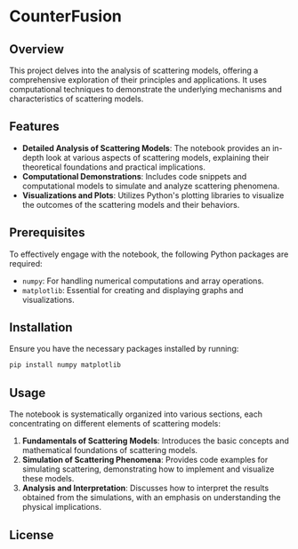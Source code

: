 
# CounterFusion

## Overview

This project delves into the analysis of scattering models, offering a comprehensive exploration of their principles and applications. It uses computational techniques to demonstrate the underlying mechanisms and characteristics of scattering models.

## Features

- **Detailed Analysis of Scattering Models**: The notebook provides an in-depth look at various aspects of scattering models, explaining their theoretical foundations and practical implications.
- **Computational Demonstrations**: Includes code snippets and computational models to simulate and analyze scattering phenomena.
- **Visualizations and Plots**: Utilizes Python's plotting libraries to visualize the outcomes of the scattering models and their behaviors.

## Prerequisites

To effectively engage with the notebook, the following Python packages are required:
- `numpy`: For handling numerical computations and array operations.
- `matplotlib`: Essential for creating and displaying graphs and visualizations.

## Installation

Ensure you have the necessary packages installed by running:
```bash
pip install numpy matplotlib
```

## Usage

The notebook is systematically organized into various sections, each concentrating on different elements of scattering models:
1. **Fundamentals of Scattering Models**: Introduces the basic concepts and mathematical foundations of scattering models.
2. **Simulation of Scattering Phenomena**: Provides code examples for simulating scattering, demonstrating how to implement and visualize these models.
3. **Analysis and Interpretation**: Discusses how to interpret the results obtained from the simulations, with an emphasis on understanding the physical implications.

## License

